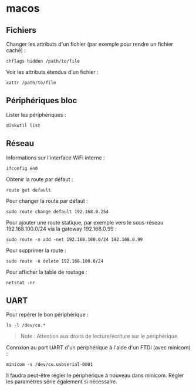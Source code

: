 # macos

## Fichiers

Changer les attributs d'un fichier (par exemple pour rendre un fichier caché) :
```
chflags hidden /path/to/file
```

Voir les attributs étendus d'un fichier :
```
xattr /path/to/file
```

## Périphériques bloc

Lister les périphériques :
```
diskutil list
```

## Réseau

Informations sur l'interface WiFi interne :
```
ifconfig en0
```

Obtenir la route par défaut :
```
route get default
```

Pour changer la route par défaut :
```
sudo route change default 192.168.0.254
```

Pour ajouter une route statique, par exemple vers le sous-réseau 
192.168.100.0/24 via la gateway 192.168.0.99 :
```
sudo route -n add -net 192.168.100.0/24 192.168.0.99
```

Pour supprimer la route :
```
sudo route -n delete 192.168.100.0/24
```

Pour afficher la table de routage :
```
netstat -nr
```

## UART

Pour repérer le bon périphérique :
```
ls -l /dev/cu.*
```

> Note : Attention aux droits de lecture/écriture sur le périphérique.

Connxion au port UART d'un périphérique à l'aide d'un FTDI (avec minicom) :
```
minicom -s /dev/cu.usbserial-0001
```

Il faudra peut-être régler le périphérique à nouveau dans minicom. Régler les 
paramètres série également si nécessaire.